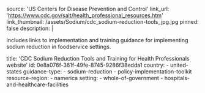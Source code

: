 source: 'US Centers for Disease Prevention and Control'
link_url: 'https://www.cdc.gov/salt/health_professional_resources.htm'
link_thumbnail: /assets/Sodium/cdc_sodium-reduction-tools_jpg.jpg
pinned: false
description: |
  <p>Includes links to implementation and training guidance for implementing sodium reduction in foodservice settings.
  </p>
title: 'CDC Sodium Reduction Tools and Training for Health Professionals website'
id: 0e8a076f-361f-49fe-8745-9286f38edda1
country:
  - united-states
guidance-type:
  - sodium-reduction
  - policy-implementation-toolkit
resource-region:
  - namerica
setting:
  - whole-of-government
  - hospitals-and-healthcare-facilities
